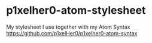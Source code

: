 # p1xelher0-atom-stylesheet

My stylesheet I use together with my Atom Syntax https://github.com/p1xelHer0/p1xelher0-atom-syntax